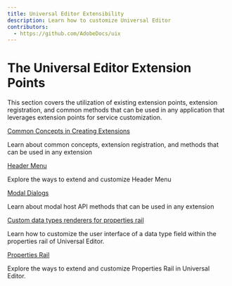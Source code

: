 ```yaml
---
title: Universal Editor Extensibility
description: Learn how to customize Universal Editor
contributors:
  - https://github.com/AdobeDocs/uix
---
```


# The Universal Editor Extension Points

This section covers the utilization of existing extension points, extension registration, and common methods that can be used in any application that leverages extension points for service customization.

<DiscoverBlock slots="link, text"/>

[Common Concepts in Creating Extensions](commons)

Learn about common concepts, extension registration, and methods that can be used in any extension

<DiscoverBlock slots="link, text"/>

[Header Menu](header-menu)

Explore the ways to extend and customize Header Menu

<DiscoverBlock slots="link, text"/>

[Modal Dialogs](modal)

Learn about modal host API methods that can be used in any extension

<DiscoverBlock slots="link, text"/>

[Custom data types renderers for properties rail](item-types-renderers)

Learn how to customize the user interface of a data type field within the properties rail of Universal Editor.

<DiscoverBlock slots="link, text"/>

[Properties Rail](properties-rails)

Explore the ways to extend and customize Properties Rail in Universal Editor.
